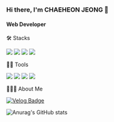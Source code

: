 ### Hi there, I'm CHAEHEON JEONG 👋

#### Web Developer

🛠️ Stacks

<img src="https://img.shields.io/badge/Java-007396?style=flat-square&logo=Java&logoColor=white"/> <img src="https://img.shields.io/badge/JavaScript-F7DF1E?style=flat-square&logo=JavaScript&logoColor=white"/> <img src="https://img.shields.io/badge/Spring-6DB33F?style=flat-square&logo=React&logoColor=white"/>
 <img src="https://img.shields.io/badge/React-61DAFB?style=flat-square&logo=React&logoColor=white"/>

💪🏼 Tools 

<img src="https://img.shields.io/badge/Visual Studio Code-007ACC?style=flat-square&logo=Visual Studio Code&logoColor=white"/> <img src="https://img.shields.io/badge/GitHub-181717?style=flat-square&logo=GitHub&logoColor=white"/> <img src="https://img.shields.io/badge/IntelliJ IDEA-000000?style=flat-square&logo=IntelliJ IDEA&logoColor=white"/> <img src="https://img.shields.io/badge/Eclipse IDE-2C2255?style=flat-square&logo=Eclipse IDE&logoColor=white"/>

👩🏻‍💻 About Me

[![Velog Badge](https://img.shields.io/badge/Velog-20C997?style=flat-square&logo=Velog&logoColor=white&link=https://velog.io/@cogjs3210)](https://velog.io/@cogjs3210)

![Anurag's GitHub stats](https://github-readme-stats.vercel.app/api?username=anuraghazra&theme=dark&show_icons=true)
